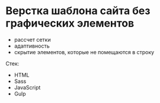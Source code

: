 # Верстка шаблона сайта без графических элементов
- рассчет сетки
- адаптивность
- скрытие элементов, которые не помещаются в строку

Стек:
- HTML
- Sass
- JavaScript
- Gulp
